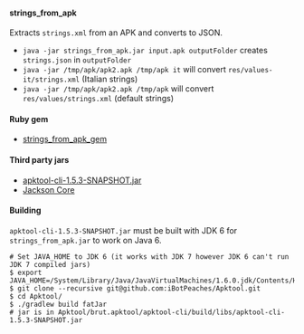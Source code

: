 #### strings_from_apk

Extracts `strings.xml` from an APK and converts to JSON.

- `java -jar strings_from_apk.jar input.apk outputFolder` creates `strings.json` in `outputFolder`
- `java -jar /tmp/apk/apk2.apk /tmp/apk it` will convert `res/values-it/strings.xml` (Italian strings)
- `java -jar /tmp/apk/apk2.apk /tmp/apk` will convert `res/values/strings.xml` (default strings)

#### Ruby gem

- [strings_from_apk_gem](https://github.com/bootstraponline/strings_from_apk_gem)

#### Third party jars

- [apktool-cli-1.5.3-SNAPSHOT.jar](https://github.com/iBotPeaches/Apktool)
- [Jackson Core](https://github.com/FasterXML/jackson-core)

#### Building

`apktool-cli-1.5.3-SNAPSHOT.jar` must be built with JDK 6 for `strings_from_apk.jar` to work on Java 6.

```
# Set JAVA_HOME to JDK 6 (it works with JDK 7 however JDK 6 can't run JDK 7 compiled jars)
$ export JAVA_HOME=/System/Library/Java/JavaVirtualMachines/1.6.0.jdk/Contents/Home/
$ git clone --recursive git@github.com:iBotPeaches/Apktool.git
$ cd Apktool/
$ ./gradlew build fatJar
# jar is in Apktool/brut.apktool/apktool-cli/build/libs/apktool-cli-1.5.3-SNAPSHOT.jar
```
